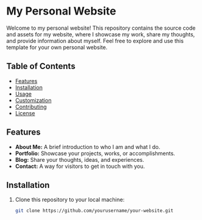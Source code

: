 # My Personal Website

Welcome to my personal website! This repository contains the source code and assets for my website, where I showcase my work, share my thoughts, and provide information about myself. Feel free to explore and use this template for your own personal website.

## Table of Contents

- [Features](#features)
- [Installation](#installation)
- [Usage](#usage)
- [Customization](#customization)
- [Contributing](#contributing)
- [License](#license)

## Features

- **About Me:** A brief introduction to who I am and what I do.
- **Portfolio:** Showcase your projects, works, or accomplishments.
- **Blog:** Share your thoughts, ideas, and experiences.
- **Contact:** A way for visitors to get in touch with you.

## Installation

1. Clone this repository to your local machine:

   ```bash
   git clone https://github.com/yourusername/your-website.git
